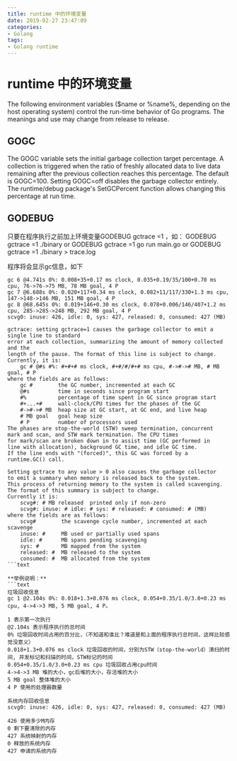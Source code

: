 ```yaml
---
title: runtime 中的环境变量
date: 2019-02-27 23:47:09
categories:
- Golang
tags:
- Golang runtime
---
```


# runtime 中的环境变量

The following environment variables ($name or %name%, depending on the host operating system) control the run-time behavior of Go programs. The meanings and use may change from release to release.

## GOGC
The GOGC variable sets the initial garbage collection target percentage. A collection is triggered when the ratio of freshly allocated data to live data remaining after the previous collection reaches this percentage. The default is GOGC=100. Setting GOGC=off disables the garbage collector entirely. The runtime/debug package's SetGCPercent function allows changing this percentage at run time. 

## GODEBUG

只要在程序执行之前加上环境变量GODEBUG gctrace =1 ，如：
GODEBUG gctrace =1 ./binary or GODEBUG gctrace =1 go run main.go or GODEBUG gctrace =1 ./binary > trace.log

程序将会显示gc信息，如下
```text
gc 6 @4.741s 0%: 0.008+35+0.17 ms clock, 0.035+0.19/35/100+0.70 ms cpu, 76->76->75 MB, 78 MB goal, 4 P
gc 7 @6.688s 0%: 0.020+117+0.34 ms clock, 0.082+11/117/330+1.3 ms cpu, 147->148->146 MB, 151 MB goal, 4 P
gc 8 @68.645s 0%: 0.019+146+0.30 ms clock, 0.078+0.006/146/407+1.2 ms cpu, 285->285->248 MB, 292 MB goal, 4 P
scvg0: inuse: 426, idle: 0, sys: 427, released: 0, consumed: 427 (MB)
```

```text
gctrace: setting gctrace=1 causes the garbage collector to emit a single line to standard
error at each collection, summarizing the amount of memory collected and the
length of the pause. The format of this line is subject to change.
Currently, it is:
	gc # @#s #%: #+#+# ms clock, #+#/#/#+# ms cpu, #->#-># MB, # MB goal, # P
where the fields are as follows:
	gc #        the GC number, incremented at each GC
	@#s         time in seconds since program start
	#%          percentage of time spent in GC since program start
	#+...+#     wall-clock/CPU times for the phases of the GC
	#->#-># MB  heap size at GC start, at GC end, and live heap
	# MB goal   goal heap size
	# P         number of processors used
The phases are stop-the-world (STW) sweep termination, concurrent
mark and scan, and STW mark termination. The CPU times
for mark/scan are broken down in to assist time (GC performed in
line with allocation), background GC time, and idle GC time.
If the line ends with "(forced)", this GC was forced by a
runtime.GC() call.

Setting gctrace to any value > 0 also causes the garbage collector
to emit a summary when memory is released back to the system.
This process of returning memory to the system is called scavenging.
The format of this summary is subject to change.
Currently it is:
	scvg#: # MB released  printed only if non-zero
	scvg#: inuse: # idle: # sys: # released: # consumed: # (MB)
where the fields are as follows:
	scvg#        the scavenge cycle number, incremented at each scavenge
	inuse: #     MB used or partially used spans
	idle: #      MB spans pending scavenging
	sys: #       MB mapped from the system
	released: #  MB released to the system
	consumed: #  MB allocated from the system
```text

**举例说明：**
```text
垃圾回收信息
gc 1 @2.104s 0%: 0.018+1.3+0.076 ms clock, 0.054+0.35/1.0/3.0+0.23 ms cpu, 4->4->3 MB, 5 MB goal, 4 P。

1 表示第一次执行
@2.104s 表示程序执行的总时间
0% 垃圾回收时间占用的百分比，（不知道和谁比？难道是和上面的程序执行总时间，这样比较感觉没意义）
0.018+1.3+0.076 ms clock 垃圾回收的时间，分别为STW（stop-the-world）清扫的时间, 并发标记和扫描的时间，STW标记的时间
0.054+0.35/1.0/3.0+0.23 ms cpu 垃圾回收占用cpu时间
4->4->3 MB 堆的大小，gc后堆的大小，存活堆的大小
5 MB goal 整体堆的大小
4 P 使用的处理器数量

系统内存回收信息
scvg0: inuse: 426, idle: 0, sys: 427, released: 0, consumed: 427 (MB)

426 使用多少M内存
0 剩下要清除的内存
427 系统映射的内存
0 释放的系统内存
427 申请的系统内存
```